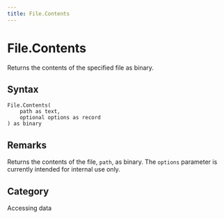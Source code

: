 ```yaml
---
title: File.Contents
---
```


# File.Contents


Returns the contents of the specified file as binary.


## Syntax

```powerquery
File.Contents(
    path as text,
    optional options as record
) as binary
```


## Remarks

Returns the contents of the file, <code>path</code>, as binary. The <code>options</code> parameter is currently intended for internal use only.



## Category
Accessing data
